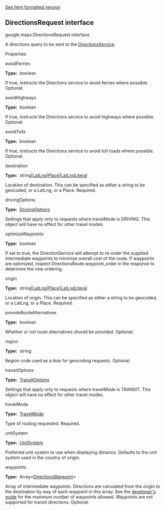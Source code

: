 [See html formatted version](https://huasofoundries.github.io/google-maps-documentation/DirectionsRequest.html)


DirectionsRequest interface
---------------------------

google.maps.DirectionsRequest interface

A directions query to be sent to the [DirectionsService](https://github.com/amenadiel/google-maps-documentation/blob/master/docs/DirectionsService.md).

Properties

avoidFerries

**Type:**  boolean

If true, instructs the Directions service to avoid ferries where possible. Optional.

avoidHighways

**Type:**  boolean

If true, instructs the Directions service to avoid highways where possible. Optional.

avoidTolls

**Type:**  boolean

If true, instructs the Directions service to avoid toll roads where possible. Optional.

destination

**Type:**  string|[LatLng](https://github.com/amenadiel/google-maps-documentation/blob/master/docs/LatLng.md)|[Place](https://github.com/amenadiel/google-maps-documentation/blob/master/docs/Place.md)|[LatLngLiteral](https://github.com/amenadiel/google-maps-documentation/blob/master/docs/LatLngLiteral.md)

Location of destination. This can be specified as either a string to be geocoded, or a LatLng, or a Place. Required.

drivingOptions

**Type:**  [DrivingOptions](https://github.com/amenadiel/google-maps-documentation/blob/master/docs/DrivingOptions.md)

Settings that apply only to requests where travelMode is DRIVING. This object will have no effect for other travel modes.

optimizeWaypoints

**Type:**  boolean

If set to true, the DirectionService will attempt to re-order the supplied intermediate waypoints to minimize overall cost of the route. If waypoints are optimized, inspect DirectionsRoute.waypoint\_order in the response to determine the new ordering.

origin

**Type:**  string|[LatLng](https://github.com/amenadiel/google-maps-documentation/blob/master/docs/LatLng.md)|[Place](https://github.com/amenadiel/google-maps-documentation/blob/master/docs/Place.md)|[LatLngLiteral](https://github.com/amenadiel/google-maps-documentation/blob/master/docs/LatLngLiteral.md)

Location of origin. This can be specified as either a string to be geocoded, or a LatLng, or a Place. Required.

provideRouteAlternatives

**Type:**  boolean

Whether or not route alternatives should be provided. Optional.

region

**Type:**  string

Region code used as a bias for geocoding requests. Optional.

transitOptions

**Type:**  [TransitOptions](https://github.com/amenadiel/google-maps-documentation/blob/master/docs/TransitOptions.md)

Settings that apply only to requests where travelMode is TRANSIT. This object will have no effect for other travel modes.

travelMode

**Type:**  [TravelMode](https://github.com/amenadiel/google-maps-documentation/blob/master/docs/TravelMode.md)

Type of routing requested. Required.

unitSystem

**Type:**  [UnitSystem](https://github.com/amenadiel/google-maps-documentation/blob/master/docs/UnitSystem.md)

Preferred unit system to use when displaying distance. Defaults to the unit system used in the country of origin.

waypoints

**Type:**  Array<[DirectionsWaypoint](https://github.com/amenadiel/google-maps-documentation/blob/master/docs/DirectionsWaypoint.md)\>

Array of intermediate waypoints. Directions are calculated from the origin to the destination by way of each waypoint in this array. See the [developer's guide](https://developers.google.com/maps/documentation/javascript/directions#UsageLimits) for the maximum number of waypoints allowed. Waypoints are not supported for transit directions. Optional.